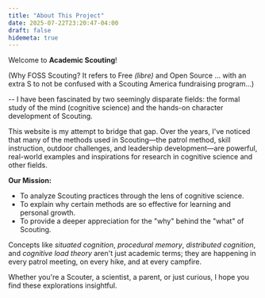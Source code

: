 ```yaml
---
title: "About This Project"
date: 2025-07-22T23:20:47-04:00
draft: false
hidemeta: true
---
```


Welcome to **Academic Scouting**!

(Why FOSS Scouting? It refers to Free *(libre)* and Open Source ... with an extra S to not be confused with a Scouting America fundraising program...)

--
I have been fascinated by two seemingly disparate fields: the formal study of the mind (cognitive science) and the hands-on character development of Scouting.

This website is my attempt to bridge that gap. Over the years, I've noticed that many of the methods used in Scouting—the patrol method, skill instruction, outdoor challenges, and leadership development—are powerful, real-world examples and inspirations for research in cognitive science and other fields.

**Our Mission:**
* To analyze Scouting practices through the lens of cognitive science.
* To explain why certain methods are so effective for learning and personal growth.
* To provide a deeper appreciation for the "why" behind the "what" of Scouting.

Concepts like *situated cognition*, *procedural memory*, *distributed cognition*, and *cognitive load theory* aren't just academic terms; they are happening in every patrol meeting, on every hike, and at every campfire.

Whether you're a Scouter, a scientist, a parent, or just curious, I hope you find these explorations insightful.
